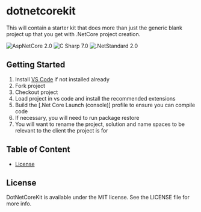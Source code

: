 # dotnetcorekit

This will contain a starter kit that does more than just the generic blank project up that you get with .NetCore project creation.

![AspNetCore 2.0](https://img.shields.io/badge/Asp.Net-2.0-green.svg?style=flat)
![C Sharp 7.0](https://img.shields.io/badge/C%23-7.0-green.svg?style=flat)
![.NetStandard 2.0](https://img.shields.io/badge/.NetStandard-2.0-green.svg?style=flat)

## Getting Started

1. Install [VS Code](https://code.visualstudio.com/Download) if not installed already
1. Fork project
1. Checkout project
1. Load project in vs code and install the recommended extensions
1. Build the [.Net Core Launch (console)] profile to ensure you can compile code
1. If necessary, you will need to run package restore
1. You will want to rename the project, solution and name spaces to be relevant to the client the project is for

## Table of Content

- [License](#license)

## License

DotNetCoreKit is available under the MIT license. See the LICENSE file for more info.
